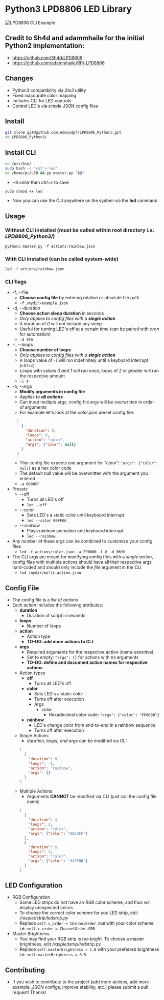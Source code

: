 # Python3 LPD8806 LED Library

![LPD8806 CLI Example](https://i.imgur.com/J6heTvG.png "LPD8806 CLI Example")

## Credit to Sh4d and adammhaile for the initial Python2 implementation: 
* https://github.com/Sh4d/LPD8806
* https://github.com/adammhaile/RPi-LPD8806

## Changes
* Python3 compatibility via _2to3_ utility
* Fixed inaccurate color mapping
* Includes CLI for LED controls
* Control LED's via simple JSON config files

## Install
``` bash
git clone git@github.com:edmundpf/LPD8806_Python3.git
cd LPD8806_Python3/
```

## Install CLI
``` bash
cd /usr/bin/
sudo bash -c 'cat > led'
cd /home/pi/LED && py master.py "$@"
```
* Hit _enter_ then _ctrl+c_ to save
``` bash
sudo chmod +x led
```
* Now you can use the CLI anywhere on the system via the **led** command

## Usage
### Without CLI installed (must be called within root directory i.e. _LPD8806_Python3/_)
``` python
python3 master.py -f actions/rainbow.json
```
### With CLI installed (can be called system-wide)
``` bash
led -f actions/rainbow.json
```
### CLI flags
* -f, --file
  * **Choose config file** by entering relative or absolute file path
  * `-f /mydir/example.json`
* -d, --duration
  * **Choose action sleep duration** in seconds
  * _Only applies to config files with a **single action**_
  * A duration of _0_ will not include any sleep
  * Useful for turning LED's off at a certain time (can be paired with _cron_ for automation)
  * `-d 300`
* -l, --loops
  * **Choose number of loops**
  * _Only applies to config files with a **single action**_
  * A loops value of _-1_ will run indefinitely until a keyboard interrupt (_ctrl+c_)
  * Loops with values _0 and 1_ will run once, loops of _2 or greater_ will run the respective amount
  * `-l 4`
* -a, --args
  * **Modify arguments in config file**
  * _Applies to **all actions**_
  * Can input multiple args, config file args will be overwritten in order of arguments
  * For example let's look at the _color.json_ preset config file:
  ``` JSON
    [
      {
        "duration": 0,
        "loops": 0,
        "action": "color",
        "args": {"color": null}
      }
    ]
  ```
  * This config file expects one argument for _"color":_ `"args": {"color": null}` as a hex color code
  * The default null value will be overwritten with the argument you entered
  * `-a 0000FF`
* Presets
  * --off
    * Turns all LED's off
    * `led --off`
  * --color
    * Sets LED's a static color until keyboard interrupt
    * `led --color 00FF00`
  * --rainbow
    * Plays rainbow animation unti keyboard interrupt
    * `led --rainbow`
* Any number of these args can be combined to customize your config files
  * `led -f actions/color.json -a FF0000 -l 0 -d 3600`
* The CLI args are meant for modifying config files with a _single action_, config files with multiple actions should have all their respective args hard-coded and should only include the _file_ argument in the CLI
  * `led /mydir/multi-action.json`
  
## Config File

* The config file is a _list of actions_
* Each _action_ includes the following attributes:
  * **duration**
    * Duration of script in seconds
  * **loops**
    * Number of loops
  * **action**
    * Action type
    * **TO-DO: add more actions to CLI**
  * **args**
    * Required arguments for the respective action (name-sensitive)
    * Set to empty: `"args": {}` for actions with no arguments
    * **TO-DO: define and document action names for respective actions**
  * Action types
    * **off**
      * Turns all LED's off
    * **color**
      * Sets LED's a static color
      * Turns off after execution
      * Args
        * _color_
          * Hexadecimal color code: `"args": {"color": "FF0000"}`
    * **rainbow**
      * LED's change color from end-to-end in a rainbow sequence
      * Turns off after execution
  * Single Actions
    * _duration, loops, and args_ can be modified via CLI
    ``` JSON
    [
      {
        "duration": 0,
        "loops": -1,
        "action": "rainbow",
        "args": {}
      }
    ]
    ```
  * Multiple Actions
    * Arguments **CANNOT** be modified via CLI (just call the config file name)
    ``` JSON
    [
      {
        "duration": 4,
        "loops": 2,
        "action": "color",
        "args": {"color": "A833FF"}
      },
      {
        "duration": 6,
        "loops": 1,
        "action": "color",
        "args": {"color": "33FF8D"}
      }
    ]
    ```
## LED Configuration
  * RGB Configuration
    * Some LED strips do not have an _RGB_ color scheme, and thus will display unexpected colors
    * To choose the correct color scheme for you LED strip, edit _/raspledstrip/ledstrip.py_
    * Replace `self.c_order = ChannelOrder.RGB` with your color scheme i.e. `self.c_order = ChannelOrder.GRB`
  * Master Brightness
    * You may find your RGB strip is _too bright._ To choose a master brightness, edit _/raspledstrip/ledstrip.py_
    * Replace `self.masterBrightness = 1.0` with your preferred brightness i.e. `self.masterBrightness = 0.5`
## Contributing
  * If you wish to contribute to the project (add more actions, add more example .JSON configs, improve stability, etc.) please submit a pull request! Thanks!
